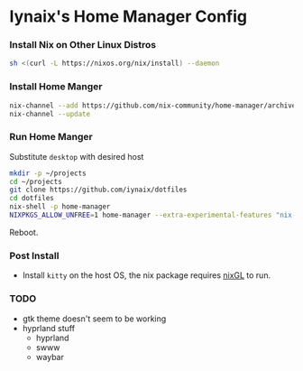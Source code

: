 # Iynaix's Home Manager Config

### Install Nix on Other Linux Distros

```sh
sh <(curl -L https://nixos.org/nix/install) --daemon
```

### Install Home Manger

```sh
nix-channel --add https://github.com/nix-community/home-manager/archive/master.tar.gz home-manager
nix-channel --update
```

### Run Home Manger

Substitute `desktop` with desired host

```sh
mkdir -p ~/projects
cd ~/projects
git clone https://github.com/iynaix/dotfiles
cd dotfiles
nix-shell -p home-manager
NIXPKGS_ALLOW_UNFREE=1 home-manager --extra-experimental-features "nix-command flakes" switch --flake ".#desktop"
```

Reboot.

### Post Install

- Install `kitty` on the host OS, the nix package requires [nixGL](https://github.com/guibou/nixGL) to run.

### TODO
- gtk theme doesn't seem to be working
- hyprland stuff
  - hyprland
  - swww
  - waybar